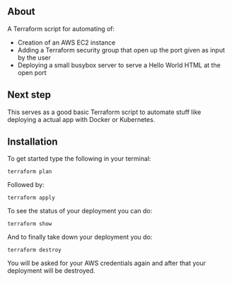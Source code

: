 ## About

A Terraform script for automating of: 
* Creation of an AWS EC2 instance
* Adding a Terraform security group that open up the port given as input by the  user
* Deploying a small busybox server to serve a Hello World HTML at the open port

## Next step

This serves as a good basic Terraform script to automate stuff like deploying a actual app with Docker or Kubernetes.

## Installation

To get started type the following in your terminal:
   ```
terraform plan
   ```

Followed by:
   ```
terraform apply
   ```

To see the status of your deployment you can do:
   ```
terraform show
   ```

And to finally take down your deployment you do:
   ```
terraform destroy
   ```
You will be asked for your AWS credentials again and after that your deployment will be destroyed.